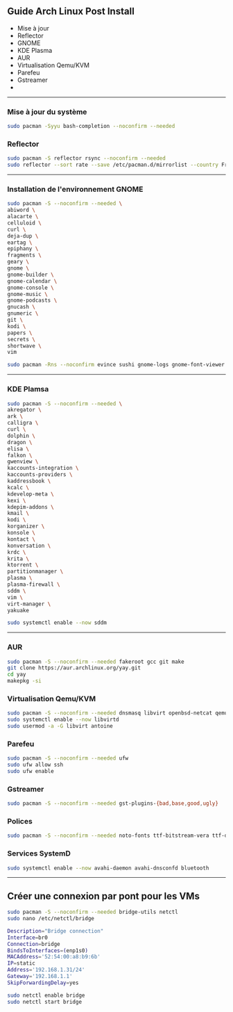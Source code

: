 ## Guide Arch Linux Post Install

* Mise à jour
* Reflector
* GNOME
* KDE Plasma
* AUR
* Virtualisation Qemu/KVM
* Parefeu
* Gstreamer
* 

---

### Mise à jour du système
```sh
sudo pacman -Syyu bash-completion --noconfirm --needed
```

### Reflector
```sh
sudo pacman -S reflector rsync --noconfirm --needed
sudo reflector --sort rate --save /etc/pacman.d/mirrorlist --country France --protocol https --latest 5 --verbose
```
---

### Installation de l'environnement GNOME
```sh
sudo pacman -S --noconfirm --needed \
abiword \
alacarte \
celluloid \
curl \
deja-dup \
eartag \
epiphany \
fragments \
geary \
gnome \
gnome-builder \
gnome-calendar \
gnome-console \
gnome-music \
gnome-podcasts \
gnucash \
gnumeric \
git \
kodi \
papers \
secrets \
shortwave \
vim 
```
```sh
sudo pacman -Rns --noconfirm evince sushi gnome-logs gnome-font-viewer snapshot decibels gnome-maps gnome-characters totem simple-scan
```

---

### KDE Plamsa
```sh
sudo pacman -S --noconfirm --needed \
akregator \
ark \
calligra \
curl \
dolphin \
dragon \
elisa \
falkon \
gwenview \
kaccounts-integration \
kaccounts-providers \
kaddressbook \
kcalc \
kdevelop-meta \
kexi \
kdepim-addons \
kmail \
kodi \
korganizer \
konsole \
kontact \
konversation \
krdc \
krita \
ktorrent \
partitionmanager \
plasma \
plasma-firewall \
sddm \
vim \
virt-manager \
yakuake
```

```sh
sudo systemctl enable --now sddm
```
---

### AUR
```sh
sudo pacman -S --noconfirm --needed fakeroot gcc git make
git clone https://aur.archlinux.org/yay.git
cd yay
makepkg -si
```

### Virtualisation Qemu/KVM
```sh
sudo pacman -S --noconfirm --needed dnsmasq libvirt openbsd-netcat qemu virt-manager
sudo systemctl enable --now libvirtd
sudo usermod -a -G libvirt antoine
```

### Parefeu
```sh
sudo pacman -S --noconfirm --needed ufw
sudo ufw allow ssh
sudo ufw enable
```

### Gstreamer
```sh
sudo pacman -S --noconfirm --needed gst-plugins-{bad,base,good,ugly}
```

### Polices
```sh
sudo pacman -S --noconfirm --needed noto-fonts ttf-bitstream-vera ttf-dejavu ttf-liberation
```

### Services SystemD
```sh
sudo systemctl enable --now avahi-daemon avahi-dnsconfd bluetooth 
```

---

## Créer une connexion par pont pour les VMs
```sh
sudo pacman -S --noconfirm --needed bridge-utils netctl
sudo nano /etc/netctl/bridge

Description="Bridge connection"
Interface=br0
Connection=bridge
BindsToInterfaces=(enp1s0)
MACAddress='52:54:00:a8:b9:6b'
IP=static
Address='192.168.1.31/24'
Gateway='192.168.1.1'
SkipForwardingDelay=yes
```

```sh
sudo netctl enable bridge
sudo netctl start bridge
```
